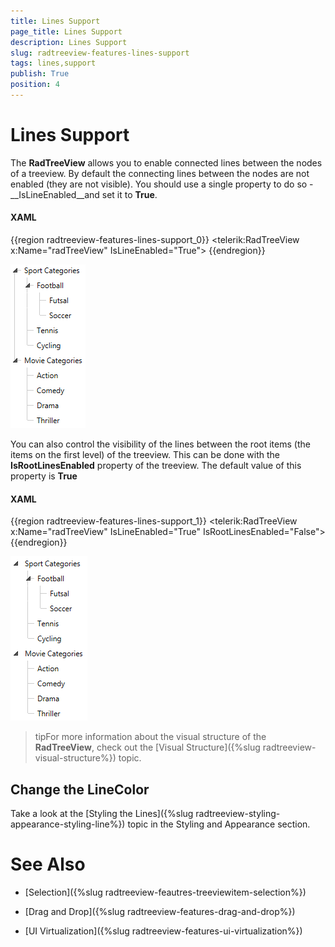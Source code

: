 ```yaml
---
title: Lines Support
page_title: Lines Support
description: Lines Support
slug: radtreeview-features-lines-support
tags: lines,support
publish: True
position: 4
---
```


# Lines Support



The __RadTreeView__ allows you to enable connected lines between the nodes of a treeview. By default the connecting lines between the nodes are not enabled (they are not visible). You should use a single property to do so - __IsLineEnabled__and set it to __True__.

#### __XAML__

{{region radtreeview-features-lines-support_0}}
	<telerik:RadTreeView x:Name="radTreeView" IsLineEnabled="True">
	{{endregion}}

![Rad Tree View Features Lines Support 001](images/RadTreeView_Features_LinesSupport_001.png)

You can also control the visibility of the lines between the root items (the items on the first level) of the treeview. This can be done with the __IsRootLinesEnabled__ property of the treeview. The default value of this property is __True__

#### __XAML__

{{region radtreeview-features-lines-support_1}}
	<telerik:RadTreeView x:Name="radTreeView" IsLineEnabled="True" IsRootLinesEnabled="False">
	{{endregion}}

![Rad Tree View Features Lines Support 002](images/RadTreeView_Features_LinesSupport_002.png)

>tipFor more information about the visual structure of the __RadTreeView__, check out the [Visual Structure]({%slug radtreeview-visual-structure%}) topic.

## Change the LineColor

Take a look at the [Styling the Lines]({%slug radtreeview-styling-appearance-styling-line%}) topic in the Styling and Appearance section.

# See Also

 * [Selection]({%slug radtreeview-feautres-treeviewitem-selection%})

 * [Drag and Drop]({%slug radtreeview-features-drag-and-drop%})

 * [UI Virtualization]({%slug radtreeview-features-ui-virtualization%})
